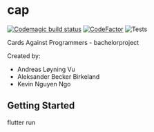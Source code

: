 # cap 

[![Codemagic build status](https://api.codemagic.io/apps/5e303371cb1395000fdd3c3f/5e303371cb1395000fdd3c3e/status_badge.svg)](https://codemagic.io/apps/5e303371cb1395000fdd3c3f/5e303371cb1395000fdd3c3e/latest_build) [![CodeFactor](https://www.codefactor.io/repository/github/andreasvu/cards-against-programmers/badge/master?s=03e36c4c1f859ac55af7b438fe7f301cb0dc51e2)](https://www.codefactor.io/repository/github/andreasvu/cards-against-programmers/overview/master) ![Tests](https://github.com/AndreasVu/Cards-Against-Programmers/workflows/Dart%20CI/badge.svg)

Cards Against Programmers - bachelorproject

Created by:
- Andreas Løyning Vu
- Aleksander Becker Birkeland
- Kevin Nguyen Ngo

## Getting Started

flutter run
